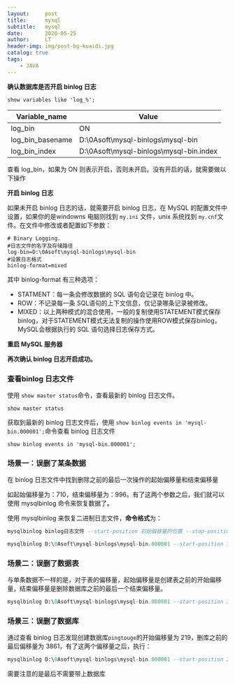 ```yaml
---
layout:     post
title:      mysql
subtitle:   mysql
date:       2020-05-25
author:     LT
header-img: img/post-bg-kuaidi.jpg
catalog: true
tags:
    - JAVA
---
```


**确认数据库是否开启 binlog 日志**

```
show variables like 'log_%';
```

| Variable_name    | Value                                   |
| ---------------- | --------------------------------------- |
| log_bin          | ON                                      |
| log_bin_basename | D:\0Asoft\mysql-binlogs\mysql-bin       |
| log_bin_index    | D:\0Asoft\mysql-binlogs\mysql-bin.index |

查看 log_bin，如果为 ON 则表示开启，否则未开启。没有开启的话，就需要做以下操作

**开启 binlog 日志**

如果未开启 binlog 日志的话，就需要开启 binlog 日志，在 MySQL 的配置文件中设置，如果你的是windowns 电脑则找到 `my.ini` 文件，unix 系统找到 `my.cnf`文件。在文件中修改或者配置如下参数：

```
# Binary Logging.
#日志文件的名字及存储路径
log-bin=D:\0Asoft\mysql-binlogs\mysql-bin
#设置日志格式
binlog-format=mixed
```

其中 binlog-format 有三种选项：

- STATMENT：每一条会修改数据的 SQL 语句会记录在 binlog 中。
- ROW：不记录每一条 SQL语句的上下文信息，仅记录哪条记录被修改。
- MIXED：以上两种模式的混合使用，一般的复制使用STATEMENT模式保存binlog，对于STATEMENT模式无法复制的操作使用ROW模式保存binlog，MySQL会根据执行的 SQL 语句选择日志保存方式。

**重启 MySQL 服务器**

**再次确认 binlog 日志开启成功。**

### 查看binlog 日志文件

使用 `show master status`命令，查看最新的 binlog 日志文件。

```
show master status
```

获取到最新的 binlog 日志文件后，使用 `show binlog events in 'mysql-bin.000001';`命令查看 binlog 日志文件

```
show binlog events in 'mysql-bin.000001';
```

### 场景一：误删了某条数据

在 binlog 日志文件中找到删除之前的最后一次操作的起始偏移量和结束偏移量

如起始偏移量为：710，结束偏移量为：996。有了这两个参数之后，我们就可以使用 mysqlbinlog 命令来恢复数据了。

使用 mysqlbinlog 来恢复二进制日志文件，**命令格式**为：

```sql
mysqlbinlog binlog日志文件 --start-position 初始偏移量的位置 --stop-position 结束偏移量的位置 | mysql -u root -p 数据库名称;
```

```sql
mysqlbinlog D:\0Asoft\mysql-binlogs\mysql-bin.000001 --start-position 710 --stop-position 996 | mysql -u root -p pingtouge;
```

### 场景二：误删了数据表

与单条数据不一样的是，对于表的偏移量，起始偏移量是创建表之前的开始偏移量，结束偏移量是删除数据库之前的最后一个结束偏移量。

```sql
mysqlbinlog D:\0Asoft\mysql-binlogs\mysql-bin.000001 --start-position 393 --stop-position 1997 | mysql -u root -p pingtouge
```

### 场景三：误删了数据库

通过查看 binlog 日志发现创建数据库`pingtouge`的开始偏移量为 219，删库之前的最后偏移量为 3861，有了这两个偏移量之后，执行：

```sql
mysqlbinlog D:\0Asoft\mysql-binlogs\mysql-bin.000001 --start-position 219 --stop-position 3861 | mysql -u root -p
```

需要注意的是最后不需要带上数据库